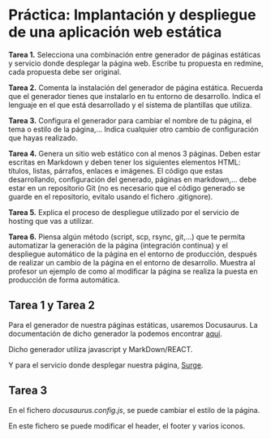 # Práctica: Implantación y despliegue de una aplicación web estática

**Tarea 1.** Selecciona una combinación entre generador de páginas estáticas y
servicio donde desplegar la página web. Escribe tu propuesta en redmine, cada
propuesta debe ser original.

**Tarea 2.** Comenta la instalación del generador de página estática. 
Recuerda que el generador tienes que instalarlo en tu entorno de desarrollo. 
Indica el lenguaje en el que está desarrollado y el sistema de plantillas 
que utiliza.

**Tarea 3.** Configura el generador para cambiar el nombre de tu página, 
el tema o estilo de la página,… Indica cualquier otro cambio de 
configuración que hayas realizado.

**Tarea 4.** Genera un sitio web estático con al menos 3 páginas. 
Deben estar escritas en Markdown y deben tener los siguientes elementos HTML: 
títulos, listas, párrafos, enlaces e imágenes. El código que estas 
desarrollando, configuración del generado, páginas en markdown,… 
debe estar en un repositorio Git (no es necesario que el código generado 
se guarde en el repositorio, evitalo usando el fichero .gitignore).

**Tarea 5.** Explica el proceso de despliegue utilizado por el 
servicio de hosting que vas a utilizar.

**Tarea 6.** Piensa algún método (script, scp, rsync, git,…) que te permita 
automatizar la generación de la página (integración continua) y 
el despliegue automático de la página en el entorno de producción, 
después de realizar un cambio de la página en el entorno de desarrollo. 
Muestra al profesor un ejemplo de como al modificar la página 
se realiza la puesta en producción de forma automática.



## Tarea 1 y Tarea 2

Para el generador de nuestra páginas estáticas, usaremos Docusaurus. 
La documentación de dicho generador la podemos encontrar [aquí](https://v2.docusaurus.io/).

Dicho generador utiliza javascript y MarkDown/REACT.

Y para el servicio donde desplegar nuestra página, [Surge](https://surge.sh/).


## Tarea 3


En el fichero _docusaurus.config.js_, se puede cambiar el estilo de la página.

En este fichero se puede modificar el header, el footer y varios iconos.
